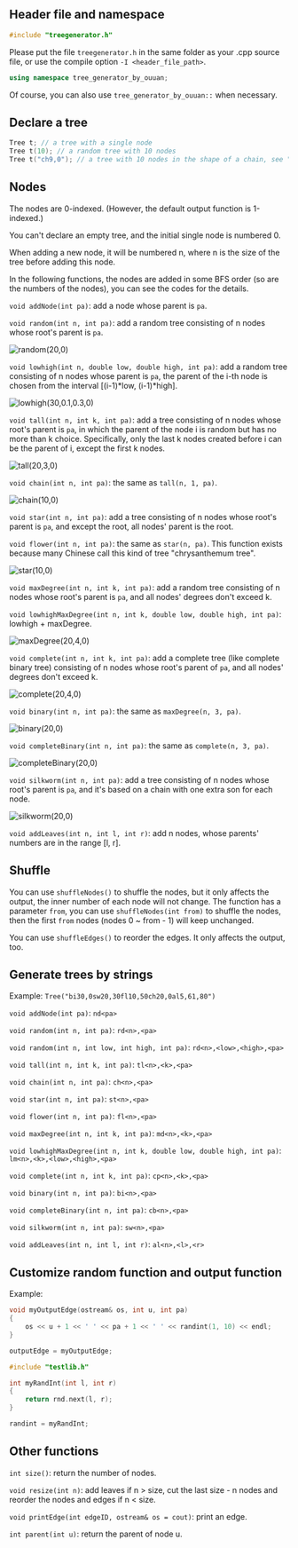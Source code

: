## Header file and namespace

```cpp
#include "treegenerator.h"
```

Please put the file `treegenerator.h` in the same folder as your .cpp source file, or use the compile option `-I <header_file_path>`.

```cpp
using namespace tree_generator_by_ouuan;
```

Of course, you can also use `tree_generator_by_ouuan::` when necessary.

## Declare a tree

```cpp
Tree t; // a tree with a single node
Tree t(10); // a random tree with 10 nodes
Tree t("ch9,0"); // a tree with 10 nodes in the shape of a chain, see "Generate trees by strings" for more details
```

## Nodes

The nodes are 0-indexed. (However, the default output function is 1-indexed.)

You can't declare an empty tree, and the initial single node is numbered 0.

When adding a new node, it will be numbered n, where n is the size of the tree before adding this node.

In the following functions, the nodes are added in some BFS order (so are the numbers of the nodes), you can see the codes for the details.

`void addNode(int pa)`: add a node whose parent is `pa`.

`void random(int n, int pa)`: add a random tree consisting of n nodes whose root's parent is `pa`.

![random(20,0)](image/random.png)

`void lowhigh(int n, double low, double high, int pa)`: add a random tree consisting of n nodes whose parent is `pa`, the parent of the i-th node is chosen from the interval [(i-1)\*low, (i-1)\*high].

![lowhigh(30,0.1,0.3,0)](image/lowhigh.png)

`void tall(int n, int k, int pa)`: add a tree consisting of n nodes whose root's parent is `pa`, in which the parent of the node i is random but has no more than k choice. Specifically, only the last k nodes created before i can be the parent of i, except the first k nodes.

![tall(20,3,0)](image/tall.png)

`void chain(int n, int pa)`: the same as `tall(n, 1, pa)`.

![chain(10,0)](image/chain.png)

`void star(int n, int pa)`: add a tree consisting of n nodes whose root's parent is `pa`, and except the root, all nodes' parent is the root.

`void flower(int n, int pa)`: the same as `star(n, pa)`. This function exists because many Chinese call this kind of tree "chrysanthemum tree".

![star(10,0)](image/star.png)

`void maxDegree(int n, int k, int pa)`: add a random tree consisting of n nodes whose root's parent is `pa`, and all nodes' degrees don't exceed k.

`void lowhighMaxDegree(int n, int k, double low, double high, int pa)`: lowhigh + maxDegree.

![maxDegree(20,4,0)](image/maxdegree.png)

`void complete(int n, int k, int pa)`: add a complete tree (like complete binary tree) consisting of n nodes whose root's parent of `pa`, and all nodes' degrees don't exceed k.

![complete(20,4,0)](image/complete.png)

`void binary(int n, int pa)`: the same as `maxDegree(n, 3, pa)`.

![binary(20,0)](image/binary.png)

`void completeBinary(int n, int pa)`: the same as `complete(n, 3, pa)`.

![completeBinary(20,0)](image/completebinary.png)

`void silkworm(int n, int pa)`: add a tree consisting of n nodes whose root's parent is `pa`, and it's based on a chain with one extra son for each node.

![silkworm(20,0)](image/silkworm.png)

`void addLeaves(int n, int l, int r)`: add n nodes, whose parents' numbers are in the range [l, r].

## Shuffle

You can use `shuffleNodes()` to shuffle the nodes, but it only affects the output, the inner number of each node will not change. The function has a parameter `from`, you can use `shuffleNodes(int from)` to shuffle the nodes, then the first `from` nodes (nodes 0 ~ from - 1) will keep unchanged.

You can use `shuffleEdges()` to reorder the edges. It only affects the output, too.

## Generate trees by strings

Example:  `Tree("bi30,0sw20,30fl10,50ch20,0al5,61,80")`

`void addNode(int pa)`: `nd<pa>`

`void random(int n, int pa)`: `rd<n>,<pa>`

`void random(int n, int low, int high, int pa)`: `rd<n>,<low>,<high>,<pa>`

`void tall(int n, int k, int pa)`: `tl<n>,<k>,<pa>`

`void chain(int n, int pa)`: `ch<n>,<pa>`

`void star(int n, int pa)`: `st<n>,<pa>`

`void flower(int n, int pa)`: `fl<n>,<pa>`

`void maxDegree(int n, int k, int pa)`: `md<n>,<k>,<pa>`

`void lowhighMaxDegree(int n, int k, double low, double high, int pa)`: `lm<n>,<k>,<low>,<high>,<pa>`

`void complete(int n, int k, int pa)`: `cp<n>,<k>,<pa>`

`void binary(int n, int pa)`: `bi<n>,<pa>`

`void completeBinary(int n, int pa)`: `cb<n>,<pa>`

`void silkworm(int n, int pa)`: `sw<n>,<pa>`

`void addLeaves(int n, int l, int r)`: `al<n>,<l>,<r>`

## Customize random function and output function

Example:

```cpp
void myOutputEdge(ostream& os, int u, int pa)
{
    os << u + 1 << ' ' << pa + 1 << ' ' << randint(1, 10) << endl;
}

outputEdge = myOutputEdge;
```

```cpp
#include "testlib.h"

int myRandInt(int l, int r)
{
    return rnd.next(l, r);
}

randint = myRandInt;
```

## Other functions

`int size()`: return the number of nodes.

`void resize(int n)`: add leaves if n > size, cut the last size - n nodes and reorder the nodes and edges if n < size.

`void printEdge(int edgeID, ostream& os = cout)`: print an edge.

`int parent(int u)`: return the parent of node u.